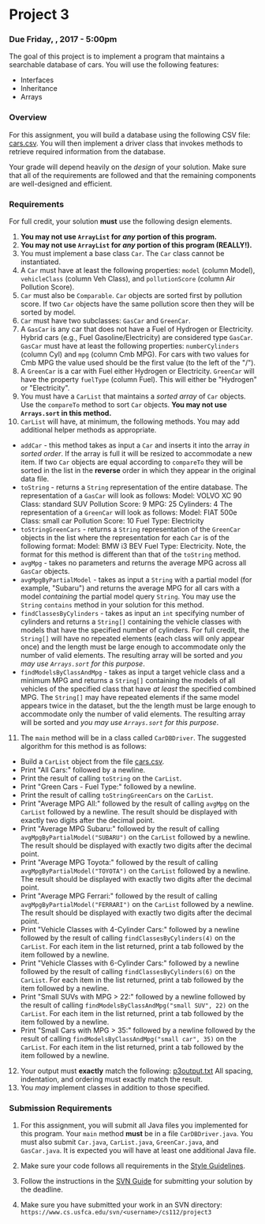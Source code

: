 Project 3
=========

### Due Friday, , 2017 - 5:00pm

The goal of this project is to implement a program that maintains a searchable database of cars. You will use the following features:

- Interfaces
- Inheritance
- Arrays

### Overview

For this assignment, you will build a database using the following CSV file: [cars.csv](https://raw.githubusercontent.com/CS112-S17/projects/master/cars.csv). You will then implement a driver class that invokes methods to retrieve required information from the database.

Your grade will depend heavily on the *design* of your solution. Make sure that all of the requirements are followed and that the remaining components are well-designed and efficient.

### Requirements

For full credit, your solution **must** use the following design elements.

1. **You may not use `ArrayList` for *any* portion of this program.**
2. **You may not use `ArrayList` for *any* portion of this program (REALLY!).**
3. You must implement a base class `Car`. The `Car` class cannot be instantiated. 
4. A `Car` must have at least the following properties: `model` (column Model), `vehicleClass` (column Veh Class), and `pollutionScore` (column Air Pollution Score). 
5. `Car` must also be `Comparable`. `Car` objects are sorted first by pollution score. If two `Car` objects have the same pollution score then they will be sorted by model.
6. `Car` must have two subclasses: `GasCar` and `GreenCar`.  
7. A `GasCar` is any car that does not have a Fuel of Hydrogen or Electricity. Hybrid cars (e.g., Fuel Gasoline/Electricity) are considered type `GasCar`. `GasCar` must have at least the following properties: `numberCylinders` (column Cyl) and `mpg` (column Cmb MPG). For cars with two values for Cmb MPG the value used should be the first value (to the left of the "/").
8. A `GreenCar` is a car with Fuel either Hydrogen or Electricity. `GreenCar` will have the property `fuelType` (column Fuel). This will either be "Hydrogen" or "Electricity".
9. You must have a `CarList` that maintains a *sorted array* of `Car` objects. Use the `compareTo` method to sort `Car` objects. **You may not use `Arrays.sort` in this method.**
10. `CarList` will have, at minimum, the following methods. You may add additional helper methods as appropriate.
  - `addCar` - this method takes as input a `Car` and inserts it into the array *in sorted order*. If the array is full it will be resized to accommodate a new item. If two `Car` objects are equal according to `compareTo` they will be sorted in the list in the **reverse** order in which they appear in the original data file.
  - `toString` - returns a `String` representation of the entire database. The representation of a `GasCar` will look as follows: Model: VOLVO XC 90 Class: standard SUV Pollution Score: 9 MPG: 25 Cylinders: 4 The representation of a `GreenCar` will look as follows: Model: FIAT 500e Class: small car Pollution Score: 10 Fuel Type: Electricity
  - `toStringGreenCars` - returns a `String` representation of the `GreenCar` objects in the list where the representation for each `Car` is of the following format: Model: BMW i3 BEV Fuel Type: Electricity. Note, the format for this method is different than that of the `toString` method.
  - `avgMpg` - takes no parameters and returns the average MPG across all `GasCar` objects.
  - `avgMpgByPartialModel` - takes as input a `String` with a partial model (for example, "Subaru") and returns the average MPG for all cars with a model *containing* the partial model query `String`. You may use the `String` `contains` method in your solution for this method.
  - `findClassesByCylinders` - takes as input an `int` specifying number of cylinders and returns a `String[]` containing the vehicle classes with models that have the specified number of cylinders. For full credit, the `String[]` will have no repeated elements (each class will only appear once) and the length must be large enough to accommodate only the number of valid elements. The resulting array will be sorted and *you may use `Arrays.sort` for this purpose*.
  - `findModelsByClassAndMpg` - takes as input a target vehicle class and a minimum MPG and returns a `String[]` containing the models of all vehicles of the specified class that have *at least* the specified combined MPG. The `String[]` may have repeated elements if the same model appears twice in the dataset, but the the length must be large enough to accommodate only the number of valid elements. The resulting array will be sorted and *you may use `Arrays.sort` for this purpose*.
11. The `main` method will be in a class called `CarDBDriver`. The suggested algorithm for this method is as follows:
  - Build a `CarList` object from the file [cars.csv](https://raw.githubusercontent.com/CS112-S17/projects/master/cars.csv).
  - Print "All Cars:" followed by a newline.
  - Print the result of calling `toString` on the `CarList`.
  - Print "Green Cars - Fuel Type:" followed by a newline.
  - Print the result of calling `toStringGreenCars` on the `CarList`.
  - Print "Average MPG All:" followed by the result of calling `avgMpg` on the `CarList` followed by a newline. The result should be displayed with exactly two digits after the decimal point.
  - Print "Average MPG Subaru:" followed by the result of calling `avgMpgByPartialModel("SUBARU")` on the `CarList` followed by a newline. The result should be displayed with exactly two digits after the decimal point.
  - Print "Average MPG Toyota:" followed by the result of calling `avgMpgByPartialModel("TOYOTA")` on the `CarList` followed by a newline. The result should be displayed with exactly two digits after the decimal point.
  - Print "Average MPG Ferrari:" followed by the result of calling `avgMpgByPartialModel("FERRARI")` on the `CarList` followed by a newline. The result should be displayed with exactly two digits after the decimal point.
  - Print "Vehicle Classes with 4-Cylinder Cars:" followed by a newline followed by the result of calling `findClassesByCylinders(4)` on the `CarList`. For each item in the list returned, print a tab followed by the item followed by a newline.
  - Print "Vehicle Classes with 6-Cylinder Cars:" followed by a newline followed by the result of calling `findClassesByCylinders(6)` on the `CarList`. For each item in the list returned, print a tab followed by the item followed by a newline.
  - Print "Small SUVs with MPG > 22:" followed by a newline followed by the result of calling `findModelsByClassAndMpg("small SUV", 22)` on the `CarList`. For each item in the list returned, print a tab followed by the item followed by a newline.
  - Print "Small Cars with MPG > 35:" followed by a newline followed by the result of calling `findModelsByClassAndMpg("small car", 35)` on the `CarList`. For each item in the list returned, print a tab followed by the item followed by a newline.
12. Your output must **exactly** match the following: [p3output.txt](p3output.txt) All spacing, indentation, and ordering must exactly match the result.
13. You *may* implement classes in addition to those specified.


### Submission Requirements

1. For this assignment, you will submit all Java files you implemented for this program. Your `main` method **must** be in a file `CarDBDriver.java`. You must also submit `Car.java`, `CarList.java`, `GreenCar.java`, and `GasCar.java`. It is expected you will have at least one additional Java file.
 
2. Make sure your code follows all requirements in the [Style Guidelines](https://github.com/CS112-S17/notes/blob/master/style.md).

3. Follow the instructions in the [SVN Guide](https://github.com/CS112-S17/notes/blob/master/svn_guide.md) for submitting your solution by the deadline.

4. Make sure you have submitted your work in an SVN directory: `https://www.cs.usfca.edu/svn/<username>/cs112/project3`
